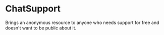 # ChatSupport
Brings an anonymous resource to anyone who needs support for free and doesn't want to be public about it.

